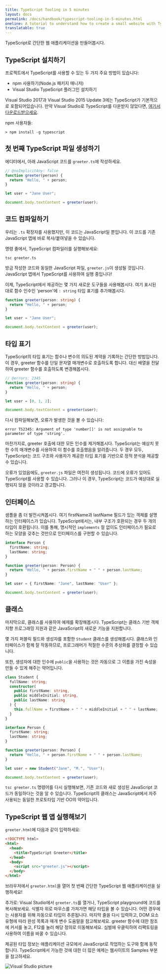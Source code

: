 ```yaml
---
title: TypeScript Tooling in 5 minutes
layout: docs
permalink: /docs/handbook/typescript-tooling-in-5-minutes.html
oneline: A tutorial to understand how to create a small website with TypeScript
translatable: true
---
```


TypeScript로 간단한 웹 애플리케이션을 만들어봅시다.

## TypeScript 설치하기

프로젝트에서 TypeScript를 사용할 수 있는 두 가지 주요 방법이 있습니다:

- npm 사용하기(Node.js 패키지 매니저)
- Visual Studio TypeScript 플러그인 설치하기

Visual Studio 2017과 Visual Studio 2015 Update 3에는 TypeScript가 기본적으로 포함되어있습니다.
만약 Visual Studio로 TypeScript를 다운받지 않았다면, [여기서 다운로드받으세요](/download).

npm 사용자들:

```shell
> npm install -g typescript
```

## 첫 번째 TypeScript 파일 생성하기

에디터에서, 아래 JavaScript 코드를 `greeter.ts`에 작성하세요.

```ts twoslash
// @noImplicitAny: false
function greeter(person) {
  return "Hello, " + person;
}

let user = "Jane User";

document.body.textContent = greeter(user);
```

## 코드 컴파일하기

우리는 `.ts` 확장자를 사용했지만, 이 코드는 JavaScript일 뿐입니다.
이 코드를 기존 JavaScript 앱에 바로 복사/붙여넣을 수 있습니다.

명령 줄에서, TypeScript 컴파일러를 실행해보세요:

```shell
tsc greeter.ts
```

방금 작성한 코드와 동일한 JavaScript 파일, `greeter.js`이 생성될 것입니다.
JavaScript 앱에서 TypeScript를 사용하여 실행 중입니다!

이제, TypeScript에서 제공하는 몇 가지 새로운 도구들을 사용해봅시다.
여기 표시된 대로 함수 인수인 'person'에 `: string` 타입 표기를 추가해봅시다.

```ts twoslash
function greeter(person: string) {
  return "Hello, " + person;
}

let user = "Jane User";

document.body.textContent = greeter(user);
```

## 타입 표기

TypeScript의 타입 표기는 함수나 변수의 의도된 계약을 기록하는 간단한 방법입니다.
이 경우, greeter 함수를 단일 문자열 매개변수로 호출하도록 합니다.
대신 배열을 전달하여 greeter 함수를 호출하도록 변경해봅시다.

```ts twoslash
// @errors: 2345
function greeter(person: string) {
  return "Hello, " + person;
}

let user = [0, 1, 2];

document.body.textContent = greeter(user);
```

다시 컴파일해보면, 오류가 발생한 것을 볼 수 있습니다:

```shell
error TS2345: Argument of type 'number[]' is not assignable to parameter of type 'string'.
```

마찬가지로, greeter 호출에 대한 모든 인수를 제거해봅시다.
TypeScript는 예상치 못한 수의 매개변수를 사용하여 이 함수를 호출했음을 알려줍니다.
두 경우 모두, TypeScript는 코드 구조와 사용자가 제공한 타입 표기를 기반으로 정적 분석을 제공할 수 있습니다.

오류가 있었음에도, `greeter.js` 파일은 여전히 생성됩니다.
코드에 오류가 있어도 TypeScript를 사용할 수 있습니다. 그러나 이 경우, TypeScript는 코드가 예상대로 실행되지 않을 것이라고 경고합니다.

## 인터페이스

샘플을 좀 더 발전시켜봅시다. 여기 firstName과 lastName 필드가 있는 객체를 설명하는 인터페이스가 있습니다.
TypeScript에서는, 내부 구조가 호환되는 경우 두 개의 타입이 호환됩니다.
이를 통해, 명시적인 `implements` 절 없이도 인터페이스가 필요로 하는 모양을 갖추는 것만으로 인터페이스를 구현할 수 있습니다.

```ts twoslash
interface Person {
  firstName: string;
  lastName: string;
}

function greeter(person: Person) {
  return "Hello, " + person.firstName + " " + person.lastName;
}

let user = { firstName: "Jane", lastName: "User" };

document.body.textContent = greeter(user);
```

## 클래스

마지막으로, 클래스를 사용하여 예제를 확장해봅시다.
TypeScript는 클래스 기반 객체 지향 프로그래밍 지원과 같은 JavaScript의 새로운 기능을 지원합니다.

몇 가지 퍼블릭 필드와 생성자를 포함한 `Student` 클래스를 생성해봅시다.
클래스와 인터페이스가 함께 잘 작동하므로, 프로그래머가 적절한 수준의 추상화를 결정할 수 있습니다.

또한, 생성자에 대한 인수에 `public`을 사용하는 것은 자동으로 그 이름을 가진 속성을 만들 수 있게 해주는 약어입니다.

```ts twoslash
class Student {
  fullName: string;
  constructor(
    public firstName: string,
    public middleInitial: string,
    public lastName: string
  ) {
    this.fullName = firstName + " " + middleInitial + " " + lastName;
  }
}

interface Person {
  firstName: string;
  lastName: string;
}

function greeter(person: Person) {
  return "Hello, " + person.firstName + " " + person.lastName;
}

let user = new Student("Jane", "M.", "User");

document.body.textContent = greeter(user);
```

`tsc greeter.ts` 명령어를 다시 실행해보면, 기존 코드와 새로 생성된 JavaScript 코드가 동일하다는 것을 알 수 있습니다.
TypeScript의 클래스는 JavaScript에서 자주 사용되는 동일한 프로토타입 기반 OO의 약어입니다.

## TypeScript 웹 앱 실행해보기

`greeter.html`에 다음과 같이 입력하세요:

```html
<!DOCTYPE html>
<html>
  <head>
    <title>TypeScript Greeter</title>
  </head>
  <body>
    <script src="greeter.js"></script>
  </body>
</html>
```

브라우저에서 `greeter.html`을 열어 첫 번째 간단한 TypeScript 웹 애플리케이션을 실행하세요!

추가로: Visual Studio에서 `greeter.ts`를 열거나, TypeScript playground에 코드를 복사해보세요.
식별자 위로 마우스를 가져가면 해당 타입을 볼 수 있습니다.
어떤 경우에는 사용자를 위해 자동으로 타입이 추론됩니다.
마지막 줄을 다시 입력하고, DOM 요소 유형에 따라 완성 목록과 매개 변수 도움말을 참고해보세요.
greeter 함수에 대한 참조에 커서를 놓고, F12를 눌러 해당 정의로 이동해보세요.
심벌에 우클릭하여 리팩토링을 사용하여 이름을 바꿀 수 있습니다.

제공된 타입 정보는 애플리케이션 규모에서 JavaScript로 작업하는 도구와 함께 동작합니다.
TypeScript에서 가능한 것에 대한 더 많은 예제는 웹사이트의 Samples 부분을 참고하세요.

![Visual Studio picture](/images/docs/greet_person.png)
